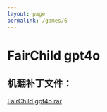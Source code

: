 ```yaml
---
layout: page
permalink: /games/6
---
```



# FairChild gpt4o

## 机翻补丁文件：

[FairChild gpt4o.rar](../resources/FairChild%20gpt4o.rar)

 

